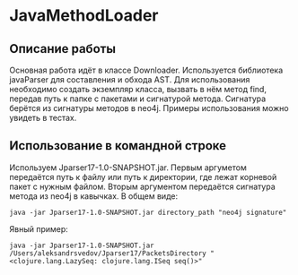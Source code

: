 # JavaMethodLoader
## Описание работы

Основная работа идёт в классе Downloader. Используется библиотека javaParser для составления и обхода AST. Для использования необходимо создать экземпляр класса, вызвать в нём метод find, передав путь к папке с пакетами и сигнатурой метода. Сигнатура берётся из сигнатуры методов в neo4j. Примеры использования можно увидеть в тестах.

## Использование в командной строке
Используем Jparser17-1.0-SNAPSHOT.jar. Первым аргуметом передаётся путь к файлу или путь к директории, где лежат корневой пакет с нужным файлом. Вторым аргументом передаётся сигнатура метода из neo4j в кавычках. В общем виде:

<pre><code>java -jar Jparser17-1.0-SNAPSHOT.jar directory_path "neo4j signature"</code></pre>

Явный пример:

<pre><code>java -jar Jparser17-1.0-SNAPSHOT.jar /Users/aleksandrsvedov/Jparser17/PacketsDirectory "&lt;clojure.lang.LazySeq: clojure.lang.ISeq seq()&gt;"
</code></pre>
